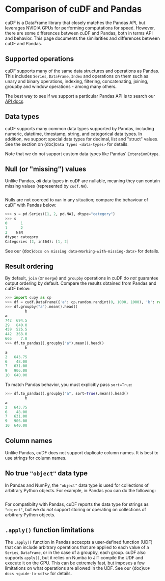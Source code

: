 # Comparison of cuDF and Pandas

cuDF is a DataFrame library that closely matches the Pandas API, but
leverages NVIDIA GPUs for performing computations for speed.  However,
there are some differences between cuDF and Pandas, both in terms API
and behavior. This page documents the similarities and differences
between cuDF and Pandas.

## Supported operations

cuDF supports many of the same data structures and operations as
Pandas.  This includes `Series`, `DataFrame`, `Index` and
operations on them such as unary and binary operations, indexing,
filtering, concatenating, joining, groupby and window operations -
among many others.

The best way to see if we support a particular Pandas API is to search
our [API docs](https://docs.rapids.ai/api/cudf/stable/).

## Data types

cuDF supports many common data types supported by Pandas, including
numeric, datetime, timestamp, string, and categorical data types.  In
addition, we support special data types for decimal, list and "struct"
values.  See the section on {doc}`Data Types <data-types>` for
details.

Note that we do not support custom data types like Pandas'
`ExtensionDtype`.

## Null (or "missing") values

Unlike Pandas, *all* data types in cuDF are nullable,
meaning they can contain missing values (represented by `cudf.NA`).

```python >>> s = cudf.Series([1, 2, cudf.NA]) >>> s >>> s 0       1 1       2 2    <NA> dtype: int64

```

Nulls are not coerced to `nan` in any situation;
compare the behaviour of cuDF with Pandas below:

```python >>> s = cudf.Series([1, 2, cudf.NA], dtype="category") >>> s 0       1 1       2 2    <NA> dtype: category Categories (2, int64): [1, 2]
>>> s = pd.Series([1, 2, pd.NA], dtype="category")
>>> s
0      1
1      2
2    NaN
dtype: category
Categories (2, int64): [1, 2]
```

See our {doc}`docs on missing data<Working-with-missing-data>`
for details.

## Result ordering

By default, `join` (or `merge`) and `groupby` operations in cuDF
do *not* guarantee output ordering by default.
Compare the results obtained from Pandas and cuDF below:

```python
>>> import cupy as cp
>>> df = cudf.DataFrame({'a': cp.random.randint(0, 1000, 1000), 'b': range(1000)})
>>> df.groupby("a").mean().head()
         b
a
742  694.5
29   840.0
459  525.5
442  363.0
666    7.0
>>> df.to_pandas().groupby("a").mean().head()
         b
a
2   643.75
6    48.00
7   631.00
9   906.00
10  640.00
```

To match Pandas behavior, you must explicitly pass `sort=True`:

```python
>>> df.to_pandas().groupby("a", sort=True).mean().head()
         b
a
2   643.75
6    48.00
7   631.00
9   906.00
10  640.00
```

## Column names

Unlike Pandas, cuDF does not support duplicate column names.
It is best to use strings for column names.

## No true `"object"` data type

In Pandas and NumPy, the `"object"` data type is used for
collections of arbitrary Python objects.  For example, in Pandas you
can do the following:

```python >>> import pandas as pd >>> s = pd.Series(["a", 1, [1, 2, 3]]) 0            a 1            1 2    [1, 2, 3] dtype: object

```

For compatibilty with Pandas, cuDF reports the data type for strings
as `"object"`, but we do *not* support storing or operating on
collections of arbitrary Python objects.

## `.apply()` function limitations

The `.apply()` function in Pandas accecpts a user-defined function
(UDF) that can include arbitrary operations that are applied to each
value of a `Series`, `DataFrame`, or in the case of a groupby,
each group.  cuDF also supports `apply()`, but it relies on Numba to
JIT compile the UDF and execute it on the GPU. This can be extremely
fast, but imposes a few limitations on what operations are allowed in
the UDF. See our {doc}`UDF docs <guide-to-udfs>` for details.
